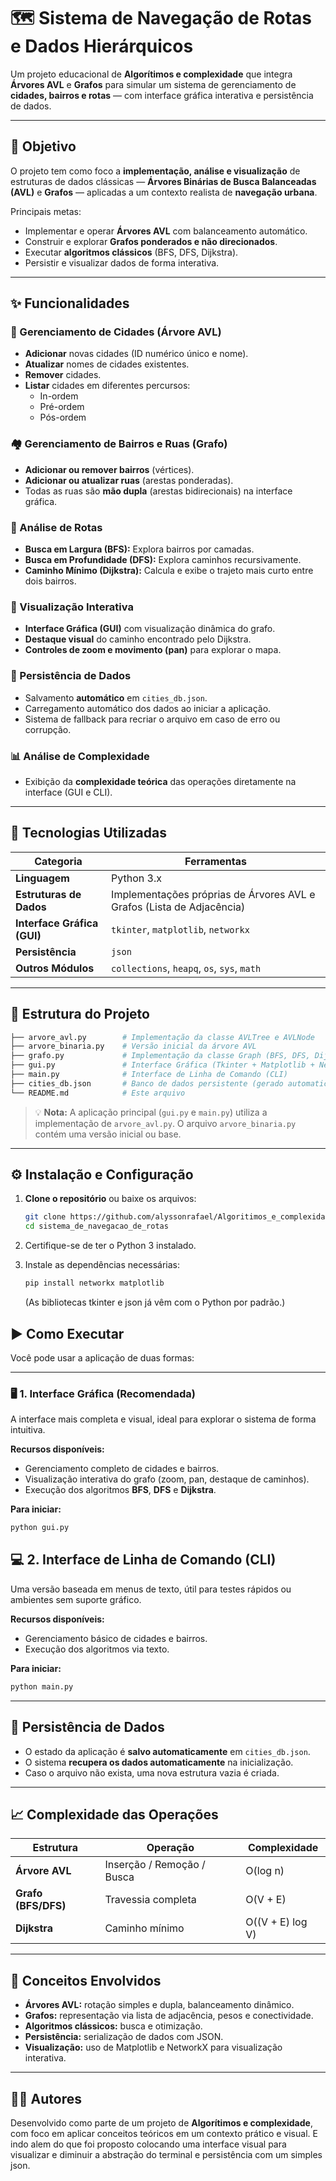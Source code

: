 # 🗺️ Sistema de Navegação de Rotas e Dados Hierárquicos

Um projeto educacional de **Algorítimos e complexidade** que integra **Árvores AVL** e **Grafos** para simular um sistema de gerenciamento de **cidades, bairros e rotas** — com interface gráfica interativa e persistência de dados.

---

## 🎯 Objetivo

O projeto tem como foco a **implementação, análise e visualização** de estruturas de dados clássicas — **Árvores Binárias de Busca Balanceadas (AVL)** e **Grafos** — aplicadas a um contexto realista de **navegação urbana**.

Principais metas:

- Implementar e operar **Árvores AVL** com balanceamento automático.
- Construir e explorar **Grafos ponderados e não direcionados**.
- Executar **algoritmos clássicos** (BFS, DFS, Dijkstra).
- Persistir e visualizar dados de forma interativa.

---

## ✨ Funcionalidades

### 🌆 Gerenciamento de Cidades (Árvore AVL)

- **Adicionar** novas cidades (ID numérico único e nome).
- **Atualizar** nomes de cidades existentes.
- **Remover** cidades.
- **Listar** cidades em diferentes percursos:
  - In-ordem
  - Pré-ordem
  - Pós-ordem

### 🏘️ Gerenciamento de Bairros e Ruas (Grafo)

- **Adicionar ou remover bairros** (vértices).
- **Adicionar ou atualizar ruas** (arestas ponderadas).
- Todas as ruas são **mão dupla** (arestas bidirecionais) na interface gráfica.

### 🧭 Análise de Rotas

- **Busca em Largura (BFS):** Explora bairros por camadas.
- **Busca em Profundidade (DFS):** Explora caminhos recursivamente.
- **Caminho Mínimo (Dijkstra):** Calcula e exibe o trajeto mais curto entre dois bairros.

### 🎨 Visualização Interativa

- **Interface Gráfica (GUI)** com visualização dinâmica do grafo.
- **Destaque visual** do caminho encontrado pelo Dijkstra.
- **Controles de zoom e movimento (pan)** para explorar o mapa.

### 💾 Persistência de Dados

- Salvamento **automático** em `cities_db.json`.
- Carregamento automático dos dados ao iniciar a aplicação.
- Sistema de fallback para recriar o arquivo em caso de erro ou corrupção.

### 📊 Análise de Complexidade

- Exibição da **complexidade teórica** das operações diretamente na interface (GUI e CLI).

---

## 🧰 Tecnologias Utilizadas

| Categoria                          | Ferramentas                                                                |
| ---------------------------------- | -------------------------------------------------------------------------- |
| **Linguagem**                | Python 3.x                                                                 |
| **Estruturas de Dados**      | Implementações próprias de Árvores AVL e Grafos (Lista de Adjacência) |
| **Interface Gráfica (GUI)** | `tkinter`, `matplotlib`, `networkx`                                  |
| **Persistência**            | `json`                                                                   |
| **Outros Módulos**          | `collections`, `heapq`, `os`, `sys`, `math`                      |

---

## 📁 Estrutura do Projeto

```bash
├── arvore_avl.py        # Implementação da classe AVLTree e AVLNode
├── arvore_binaria.py    # Versão inicial da árvore AVL 
├── grafo.py             # Implementação da classe Graph (BFS, DFS, Dijkstra, etc.)
├── gui.py               # Interface Gráfica (Tkinter + Matplotlib + NetworkX)
├── main.py              # Interface de Linha de Comando (CLI)
├── cities_db.json       # Banco de dados persistente (gerado automaticamente)
└── README.md            # Este arquivo
```

> 💡 **Nota:** A aplicação principal (`gui.py` e `main.py`) utiliza a implementação de `arvore_avl.py`. O arquivo `arvore_binaria.py` contém uma versão inicial ou base.

---

## ⚙️ Instalação e Configuração

1. **Clone o repositório** ou baixe os arquivos:

   ```bash
   git clone https://github.com/alyssonrafael/Algoritimos_e_complexidade
   cd sistema_de_navegacao_de_rotas
   ```
2. Certifique-se de ter o Python 3 instalado.
3. Instale as dependências necessárias:

   ```bash
   pip install networkx matplotlib
   ```

   (As bibliotecas tkinter e json já vêm com o Python por padrão.)

## ▶️ Como Executar

Você pode usar a aplicação de duas formas:

---

### 🖥️ 1. Interface Gráfica (Recomendada)

A interface mais completa e visual, ideal para explorar o sistema de forma intuitiva.

**Recursos disponíveis:**

- Gerenciamento completo de cidades e bairros.
- Visualização interativa do grafo (zoom, pan, destaque de caminhos).
- Execução dos algoritmos **BFS**, **DFS** e **Dijkstra**.

**Para iniciar:**

```bash
python gui.py
```

## 💻 2. Interface de Linha de Comando (CLI)

Uma versão baseada em menus de texto, útil para testes rápidos ou ambientes sem suporte gráfico.

**Recursos disponíveis:**

- Gerenciamento básico de cidades e bairros.
- Execução dos algoritmos via texto.

**Para iniciar:**

```bash
python main.py
```

---

## 💾 Persistência de Dados

- O estado da aplicação é **salvo automaticamente** em `cities_db.json`.
- O sistema **recupera os dados automaticamente** na inicialização.
- Caso o arquivo não exista, uma nova estrutura vazia é criada.

---

## 📈 Complexidade das Operações

| Estrutura                 | Operação                     | Complexidade     |
| ------------------------- | ------------------------------ | ---------------- |
| **Árvore AVL**     | Inserção / Remoção / Busca | O(log n)         |
| **Grafo (BFS/DFS)** | Travessia completa             | O(V + E)         |
| **Dijkstra**        | Caminho mínimo                | O((V + E) log V) |

---

## 🧩 Conceitos Envolvidos

- **Árvores AVL:** rotação simples e dupla, balanceamento dinâmico.
- **Grafos:** representação via lista de adjacência, pesos e conectividade.
- **Algoritmos clássicos:** busca e otimização.
- **Persistência:** serialização de dados com JSON.
- **Visualização:** uso de Matplotlib e NetworkX para visualização interativa.

---

## 👨‍💻 Autores

Desenvolvido como parte de um projeto de **Algorítimos e complexidade**, com foco em aplicar conceitos teóricos em um contexto prático e visual. E indo alem do que foi proposto colocando uma interface visual para visualizar e diminuir a abstração do terminal e persistência com um simples json.
